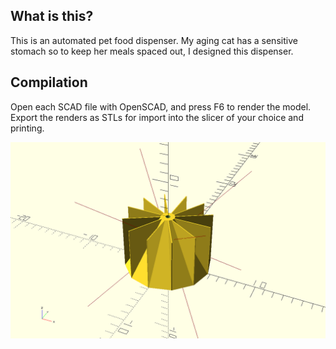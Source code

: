 ## What is this?
This is an automated pet food dispenser. My aging cat has a sensitive stomach so to keep her meals spaced out, I designed this dispenser.

## Compilation
Open each SCAD file with OpenSCAD, and press F6 to render the model. Export the renders as STLs for import into the slicer of your choice and printing.

![feeder rotor preview](previews/sectioned-rotor.png)
